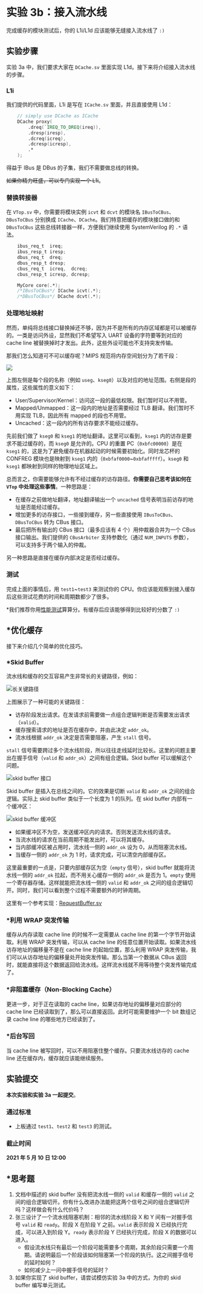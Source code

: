 # 实验 3b：接入流水线

完成缓存的模块测试后，你的 L1i/L1d 应该能够无缝接入流水线了 `:)`

## 实验步骤

实验 3a 中，我们要求大家在 `DCache.sv` 里面实现 L1d。接下来将介绍接入流水线的步骤。

### L1i

我们提供的代码里面，L1i 是写在 `ICache.sv` 里面，并且直接使用 L1d：

```verilog
    // simply use DCache as ICache
    DCache proxy(
        .dreq(`IREQ_TO_DREQ(ireq)),
        .dresp(iresp),
        .dcreq(icreq),
        .dcresp(icresp),
        .*
    );
```

得益于 IBus 是 DBus 的子集，我们不需要做总线的转换。

<del>如果你精力旺盛，可以专门实现一个 L1i</del>。

### 替换转接器

在 `VTop.sv` 中，你需要将模块实例 `icvt` 和 `dcvt` 的模块名 `IBusToCBus`、`DBusToCBus` 分别换成 `ICache`、`DCache`。我们特意把缓存的模块接口做的和 `DBusToCBus` 这些总线转接器一样，方便我们继续使用 SystemVerilog 的 `.*` 语法。

```verilog
    ibus_req_t  ireq;
    ibus_resp_t iresp;
    dbus_req_t  dreq;
    dbus_resp_t dresp;
    cbus_req_t  icreq,  dcreq;
    cbus_resp_t icresp, dcresp;

    MyCore core(.*);
    /*IBusToCBus*/ ICache icvt(.*);
    /*DBusToCBus*/ DCache dcvt(.*);
```

### 处理地址映射

然而，单纯将总线接口替换掉还不够，因为并不是所有的内存区域都是可以被缓存的。一类是访问外设，显然我们不希望写入 UART 设备的字符要等到对应的 cache line 被替换掉时才发出。此外，这些外设可能也不支持突发传输。

那我们怎么知道可不可以缓存呢？MIPS 规范将内存空间划分为了若干段：

![](../asset/lab3/memory-segments.png)

上图左侧是每个段的名称（例如 `useg`、`kseg0`）以及对应的地址范围。右侧是段的属性，这些属性的意义如下：

* User/Supervisor/Kernel：访问这一段的最低权限。我们暂时可以不用管。
* Mapped/Unmapped：这一段内的地址是否需要经过 TLB 翻译。我们暂时不用实现 TLB，因此所有 mapped 的段也不用管。
* Uncached：这一段内的所有访存要求不能经过缓存。

先前我们做了 `kseg0` 和 `kseg1` 的地址翻译。这里可以看到，`kseg1` 内的访存是要求不能过缓存的，而 `kseg0` 是允许的。CPU 的重置 PC（`0xbfc00000`）是在 `kseg1` 的，这是为了避免缓存在机器起动的时候需要初始化。同时龙芯杯的 CONFREG 模块也是映射到 `kseg1` 内的（`0xbfaf0000`~`0xbfafffff`）。`kseg0` 和 `kseg1` 都映射到同样的物理地址区域上。

总而言之，你需要能够允许有不经过缓存的访存路径。**你需要自己思考该如何在 `VTop` 中处理这些事情**。一种思路是：

* 在缓存之前做地址翻译，地址翻译输出一个 `uncached` 信号表明当前访存的地址是否能经过缓存。
* 增加更多的访存接口，一些接到缓存，另一些直接使用 `IBusToCBus`、`DBusToCBus` 转为 CBus 接口。
* 最后把所有输出的 CBus 接口（最多应该有 4 个）用仲裁器合并为一个 CBus 接口输出。我们提供的 `CBusArbiter` 支持参数化（通过 `NUM_INPUTS` 参数），可以支持多于两个输入的仲裁。

另一种思路是直接在缓存内部决定是否经过缓存。

### 测试

完成上面的事情后，用 `test1`~`test3` 来测试你的 CPU。你应该能观察到接入缓存后这些测试花费的时间和周期数都少了很多。

\*我们推荐你用[性能测试](../project/task1.md)算算分。有缓存后应该能够得到比较好的分数了 `:)`

## \*优化缓存

接下来介绍几个简单的优化技巧。

### \*Skid Buffer

流水线和缓存的交互容易产生非常长的关键路径，例如：

![长关键路径](../asset/lab3/long-path.svg)

上图展示了一种可能的关键路径：

* 访存阶段发出请求。在发请求前需要做一点组合逻辑判断是否需要发出请求（`valid`）。
* 缓存搜索请求的地址是否在缓存中，并由此决定 `addr_ok`。
* 流水线根据 `addr_ok` 决定是否需要阻塞，产生 `stall` 信号。

`stall` 信号需要跨过多个流水线阶段，所以往往走线延时比较长。这里的问题主要出在握手信号（`valid` 和 `addr_ok`）之间有组合逻辑。Skid buffer 可以缓解这个问题。

![skid buffer 接口](../asset/lab3/skid-buffer-interface.svg)

Skid buffer 是插入在总线之间的。它的效果是切断 `valid` 和 `addr_ok` 之间的组合逻辑。实际上 skid buffer 类似于一个长度为 1 的队列。在 skid buffer 内部有一个缓冲区：

![skid buffer 缓冲区](../asset/lab3/skid-buffer-mux.svg)

* 如果缓冲区不为空，发送缓冲区内的请求。否则发送流水线的请求。
* 当流水线的请求在当前周期不能发出时，可以将其缓存。
* 当内部缓冲区被占用时，流水线一侧的 `addr_ok` 设为 0，从而阻塞流水线。
* 当缓存一侧的 `addr_ok` 为 1 时，请求完成，可以清空内部缓存区。

这里最重要的一点是，只要内部缓存区为空（`empty` 信号），skid buffer 就能将流水线一侧的 `addr_ok` 拉起，而不用关心缓存一侧的 `addr_ok` 是否为 1。`empty` 使用一个寄存器存储。这样就能把流水线一侧的 `valid` 和 `addr_ok` 之间的组合逻辑切开。同时，我们可以看到整个过程不需要额外的时钟周期。

这里有一个参考实现：[RequestBuffer.sv](https://github.com/NSCSCC-2020-Fudan/FDU1.1-NSCSCC/blob/master/cache/src/util/RequestBuffer.sv)

### \*利用 WRAP 突发传输

缓存从内存读取 cache line 的时候不一定需要从 cache line 的第一个字节开始读取。利用 WRAP 突发传输，可以从 cache line 的任意位置开始读取。如果流水线访存地址的偏移量不是在 cache line 的起始位置，那么利用 WRAP 突发传输，我们可以从访存地址的偏移量处开始突发传输。那么当第一个数据从 CBus 返回时，就能直接将这个数据返回给流水线。这样流水线就不用等待整个突发传输完成了。

### \*非阻塞缓存（Non-Blocking Cache）

更进一步，对于正在读取的 cache line，如果访存地址的偏移量对应部分的 cache line 已经读取到了，那么可以直接返回。此时可能需要维护一个 bit 数组记录 cache line 的哪些地方已经读到了。

### \*后台写回

当 cache line 被写回时，可以不用阻塞住整个缓存。只要流水线访存的 cache line 还在缓存内，缓存就应该能继续服务。

## 实验提交

**本次实验和实验 3a 一起提交**。

### 通过标准

* 上板通过 `test1`、`test2` 和 `test3` 的测试。

### 截止时间

**2021 年 5 月 10 日 12:00**

## \*思考题

1. 文档中描述的 skid buffer 没有把流水线一侧的 `valid` 和缓存一侧的 `valid` 之间的组合逻辑切开。你有什么改进办法能把这两个信号之间的组合逻辑切开吗？这样做会有什么代价吗？
2. 张三设计了一个流水线阻塞机制：相邻的流水线阶段 X 和 Y 间有一对握手信号 `valid` 和 `ready`。阶段 X 在阶段 Y 之前。`valid` 表示阶段 X 已经执行完成，可以进入到阶段 Y。`ready` 表示阶段 Y 已经执行完成，阶段 X 的数据可以进入。
    * 假设流水线只有最后一个阶段可能需要多个周期，其余阶段只需要一个周期。请说明最后一个阶段该如何阻塞第一个阶段的执行。这之间握手信号的延时如何？
    * 如何减少上一问中握手信号的延时？
3. 如果你实现了 skid buffer，请尝试模仿实验 3a 中的方式，为你的 skid buffer 编写单元测试。
